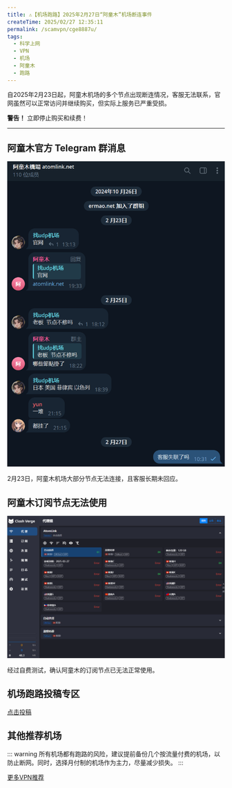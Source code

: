 ```yaml
---
title: ⚠️【机场跑路】2025年2月27日“阿童木”机场断连事件
createTime: 2025/02/27 12:35:11
permalink: /scamvpn/cge8887u/
tags:
  - 科学上网
  - VPN
  - 机场
  - 阿童木
  - 跑路
---
```


自2025年2月23日起，阿童木机场的多个节点出现断连情况，客服无法联系，官网虽然可以正常访问并继续购买，但实际上服务已严重受损。

**警告！** 立即停止购买和续费！

---

## 阿童木官方 Telegram 群消息

![阿童木机场跑路](images/机场跑路阿童木/image.png)

2月23日，阿童木机场大部分节点无法连接，且客服长期未回应。

## 阿童木订阅节点无法使用

![节点不可用](images/机场跑路阿童木/image-1.png)

经过自费测试，确认阿童木的订阅节点已无法正常使用。

## 机场跑路投稿专区

[点击投稿](https://pyjichang.com/scamvpn/)

## 其他推荐机场

::: warning
所有机场都有跑路的风险，建议提前备份几个按流量付费的机场，以防止断网。同时，选择月付制的机场作为主力，尽量减少损失。
:::

[更多VPN推荐](https://pyjichang.com)